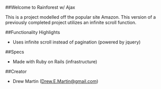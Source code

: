 ##Welcome to Rainforest w/ Ajax

This is a project modelled off the popular site Amazon. 
This version of a previously completed project utilizes 
an infinite scroll function. 

##Functionality Highlights

* Uses infinite scroll instead of pagination (powered by jquery)

##Specs

* Made with Ruby on Rails (infrastructure) 

##Creator

* Drew Martin (Drew.E.Martin@gmail.com)


